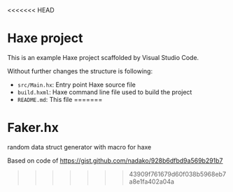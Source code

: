 <<<<<<< HEAD
# Haxe project

This is an example Haxe project scaffolded by Visual Studio Code.

Without further changes the structure is following:

 * `src/Main.hx`: Entry point Haxe source file
 * `build.hxml`: Haxe command line file used to build the project
 * `README.md`: This file
=======
# Faker.hx
random data struct generator with macro for haxe

Based on code of https://gist.github.com/nadako/928b6dfbd9a569b291b7
>>>>>>> 43909f761679d60f038b5968eb7a8e1fa402a04a
